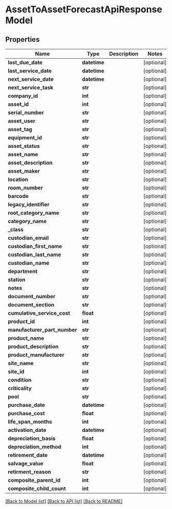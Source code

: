 # AssetToAssetForecastApiResponseModel

## Properties
Name | Type | Description | Notes
------------ | ------------- | ------------- | -------------
**last_due_date** | **datetime** |  | [optional] 
**last_service_date** | **datetime** |  | [optional] 
**next_service_date** | **datetime** |  | [optional] 
**next_service_task** | **str** |  | [optional] 
**company_id** | **int** |  | [optional] 
**asset_id** | **int** |  | [optional] 
**serial_number** | **str** |  | [optional] 
**asset_user** | **str** |  | [optional] 
**asset_tag** | **str** |  | [optional] 
**equipment_id** | **str** |  | [optional] 
**asset_status** | **str** |  | [optional] 
**asset_name** | **str** |  | [optional] 
**asset_description** | **str** |  | [optional] 
**asset_maker** | **str** |  | [optional] 
**location** | **str** |  | [optional] 
**room_number** | **str** |  | [optional] 
**barcode** | **str** |  | [optional] 
**legacy_identifier** | **str** |  | [optional] 
**root_category_name** | **str** |  | [optional] 
**category_name** | **str** |  | [optional] 
**_class** | **str** |  | [optional] 
**custodian_email** | **str** |  | [optional] 
**custodian_first_name** | **str** |  | [optional] 
**custodian_last_name** | **str** |  | [optional] 
**custodian_name** | **str** |  | [optional] 
**department** | **str** |  | [optional] 
**station** | **str** |  | [optional] 
**notes** | **str** |  | [optional] 
**document_number** | **str** |  | [optional] 
**document_section** | **str** |  | [optional] 
**cumulative_service_cost** | **float** |  | [optional] 
**product_id** | **int** |  | [optional] 
**manufacturer_part_number** | **str** |  | [optional] 
**product_name** | **str** |  | [optional] 
**product_description** | **str** |  | [optional] 
**product_manufacturer** | **str** |  | [optional] 
**site_name** | **str** |  | [optional] 
**site_id** | **int** |  | [optional] 
**condition** | **str** |  | [optional] 
**criticality** | **str** |  | [optional] 
**pool** | **str** |  | [optional] 
**purchase_date** | **datetime** |  | [optional] 
**purchase_cost** | **float** |  | [optional] 
**life_span_months** | **int** |  | [optional] 
**activation_date** | **datetime** |  | [optional] 
**depreciation_basis** | **float** |  | [optional] 
**depreciation_method** | **int** |  | [optional] 
**retirement_date** | **datetime** |  | [optional] 
**salvage_value** | **float** |  | [optional] 
**retirment_reason** | **str** |  | [optional] 
**composite_parent_id** | **int** |  | [optional] 
**composite_child_count** | **int** |  | [optional] 

[[Back to Model list]](../README.md#documentation-for-models) [[Back to API list]](../README.md#documentation-for-api-endpoints) [[Back to README]](../README.md)


